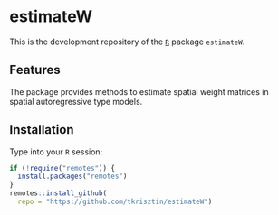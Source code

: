 # estimateW
This is the development repository of the [`R`](https://www.r-project.org/) package `estimateW`.

## Features

The package provides methods to estimate spatial weight matrices in spatial autoregressive type models.

## Installation

Type into your `R` session:

```r
if (!require("remotes")) {
  install.packages("remotes")
}
remotes::install_github(
  repo = "https://github.com/tkrisztin/estimateW")
```
